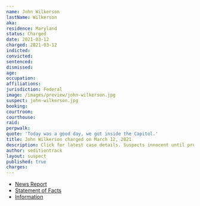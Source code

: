 ```yaml
---
name: John Wilkerson
lastName: Wilkerson
aka:
residence: Maryland
status: Charged
date: 2021-03-12
charged: 2021-03-12
indicted:
convicted: 
sentenced: 
dismissed: 
age:
occupation:
affiliations:
jurisdiction: Federal
image: /images/preview/john-wilkerson.jpg
suspect: john-wilkerson.jpg
booking:
courtroom:
courthouse:
raid:
perpwalk:
quote: 'Today was a good day, we got inside the Capitol.'
title: John Wilkerson charged on March 12, 2021
description: Click for latest case details. Suspects innocent until proven guilty.
author: seditiontrack
layout: suspect
published: true
charges:
---
```

- [News Report](https://www.thechesapeaketoday.com/2021/04/18/capitol-riot-john-wilkerson-iv-charged-with-being-part-of-capitol-mob/)
- [Statement of Facts](https://extremism.gwu.edu/sites/g/files/zaxdzs2191/f/John%20Wilkerson%20IV%20Statement%20of%20Facts.pdf)
- [Information](https://www.justice.gov/usao-dc/case-multi-defendant/file/1387501/download)
